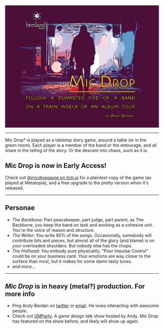 ![Cover](img/widecover.jpg)

------

Mic Drop* is played as a tabletop story game, around a table (or in the green room). Each player is a member of the band or the entourage, and all share in the telling of the story. Or the descent into chaos, such as it is.

## Mic Drop is now in Early Access!

Check out [@micdropgame on itch.io](https://berdandy.itch.io/mic-drop) for a plaintext copy of the game (as played at Metatopia), and a free upgrade to the pretty version when it's released.

---

## Personae

* *The Backbone*: Part peacekeeper, part judge, part parent, as The Backbone, you keep the band on task and working as a cohesive unit. You're the voice of reason and structure.
* *The Writer*: You write 90% of the songs. Occasionally, somebody will contribute bits and pieces, but almost all of the glory (and blame) is on *your* overloaded shoulders. But nobody else has the chops.
* *The Hothead*: You embody pure physicality. "Poor Impulse Control" could be on your business card. Your emotions are way closer to the surface than most, but it makes for some damn tasty tunes.
* *and more...*

---

## *Mic Drop* is in heavy (metal?) production. For more info

- Ping Andy Berdan on [twitter](http://twitter.com/andyberdan) or [email](mailto:andy@berdan.ca). He loves interacting with awesome people.
- Check out [GMParty](http://gmparty.com). A game design talk show hosted by Andy. Mic Drop has featured on the show before, and likely will show up again.
